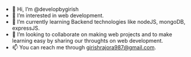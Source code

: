 - 👋 Hi, I’m @developbygirish
- 👀 I’m interested in web development.
- 🌱 I’m currently learning Backend technologies like nodeJS, mongoDB, expressJS.
- 💞️ I’m looking to collaborate on making web projects and to make learning easy by sharing our throughts on web development.
- 📫 You can reach me through girishrajora987@gmail.com.

<!---
girishthedeveloper/girishthedeveloper is a ✨ special ✨ repository because its `README.md` (this file) appears on your GitHub profile.
You can click the Preview link to take a look at your changes.
--->
